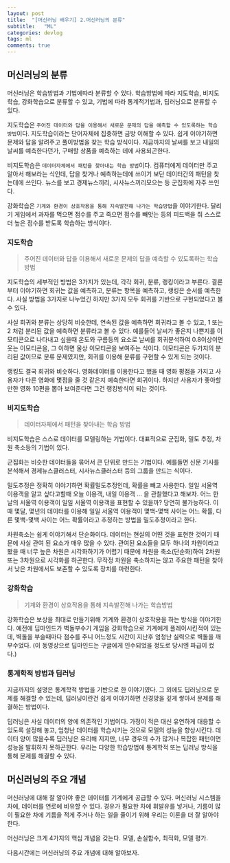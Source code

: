 ```yaml
---
layout: post
title:  "[머신러닝 배우기] 2.머신러닝의 분류"
subtitle:   "ML"
categories: devlog
tags: ml
comments: true
---
```



## 머신러닝의 분류

머신러닝은 학습방법과 기법에따라 분류할 수 있다. 학습방법에 따라 지도학습, 비지도학습, 강화학습으로 분류할 수 있고, 기법에 따라 통계적기법과, 딥러닝으로 분류할 수 있다.

지도학습은 `주어진 데이터와 답을 이용해서 새로운 문제의 답을 예측할 수 있도록하는 학습 방법`이다. 지도학습이라는 단어자체에 집중하면 금방 이해할 수 있다. 쉽게 이야기하면 문제와 답을 알려주고 풀이방법을 찾는 학습 방식이다. 지금까지의 날씨를 보고 내일의 날씨를 예측한다던가, 구매할 상품을 예측하는 데에 사용되곤한다. 

비지도학습은 `데이터자체에서 패턴을 찾아내는 학습 방법`이다. 컴퓨터에게 데이터만 주고 알아서 해보라는 식인데, 답을 찾거나 예측하는데에 쓰이기 보단 데이터간의 패턴을 찾는데에 쓰인다. 뉴스를 보고 경제뉴스끼리, 시사뉴스끼리모으는 등 군집화에 자주 쓰인다.

강화학습은 `기계와 환경이 상호작용을 통해 지속발전해 나가는 학습방법`을 이야기한다. 달리기 게임에서 과자를 먹으면 점수를 주고 죽으면 점수를 빼앗는 등의 피드백을 줘 스스로 더 높은 점수를 받도록 학습하는 방식이다. 

### 지도학습

> 주어진 데이터와 답을 이용해서 새로운 문제의 답을 예측할 수 있도록하는 학습 방법

지도학습의 세부적인 방법은 3가지가 있는데, 각각 회귀, 분류, 랭킹이라고 부른다. 결론부터 이야기하면 회귀는 값을 예측하고, 분류는 항목을 예측하고, 랭킹은 순서를 예측한다. 사실 방법을 3가지로 나누었긴 하지만 3가지 모두 회귀를 기반으로 구현되었다고 볼 수 있다.

사실 회귀와 분류는 상당히 비슷한데, 연속된 값을 예측하면 회귀라고 볼 수 있고, 1 또는 2 처럼 분리된 값을 예측하면 분류라고 볼 수 있다. 예를들어 날씨가 좋은지 나쁜지를 이모티콘으로 나타내고 싶을때 온도와 구름등의 요소로 날씨를 회귀분석하여 0.8이상이면 웃는 이모티콘을, 그 이하면 울상 이모티콘을 보여주는 식이다. 이모티콘은 두가지의 분리된 값이므로 분류 문제였지만, 회귀를 이용해 분류를 구현할 수 있게 되는 것이다.

랭킹도 결국 회귀와 비슷하다. 영화데이터를 이용한다고 했을 때 영화 평점을 가지고 사용자가 다른 영화에 몇점을 줄 것 같은지 예측한다면 회귀이다. 하지만 사용자가 좋아할 만한 영화 10편을 뽑아 보여준다면 그건 랭킹방식이 되는 것이다.

### 비지도학습

> 데이터자체에서 패턴을 찾아내는 학습 방법

비지도학습은 스스로 데이터를 모델링하는 기법이다. 대표적으로 군집화, 밀도 추정, 차원 축소등의 기법이 있다.

군집화는 비슷한 데이터들을 묶어서 큰 단위로 만드는 기법이다. 예를들면 신문 기사를 분석해서 경제뉴스클러스터, 시사뉴스클러스터 등의 그룹을 만드는 식이다.

밀도추정은 정확히 이야기하면 확률밀도추정인데, 확률을 빼고 사용한다. 일일 서울역 이용객을 알고 싶다고할때 오늘 이용객, 내일 이용객 ... 을 관찰했다고 해보자. 어느 한 날의 서울역 이용객이 일일 서울역 이용객을 표현할 수 있을까? 당연히 불가능하다. 이 때 몇달, 몇년의 데이터를 이용해 일일 서울역 이용객이 몇백-몇백 사이는 어느 확률, 다른 몇백-몇백 사이는 어느 확률이라고 추정하는 방법을 밀도추정이라고 한다.

차원축소는 쉽게 이야기해서 단순화이다. 데이터는 현실의 어떤 것을 표현한 것이기 때문에 사실 관여 된 요소가 매우 많을 수 있다. 관여된 요소들을 모두 하나의 차원이라고 봤을 때 너무 높은 차원은 시각화하기가 어렵기 때문에 차원을 축소(단순화)하여 2차원 또는 3차원으로 시각화를 하곤한다. 무작정 차원을 축소하지는 않고 주요한 패턴을 찾아서 낮은 차원에서도 보존할 수 있도록 장치를 마련한다.

### 강화학습

> 기계와 환경이 상호작용을 통해 지속발전해 나가는 학습방법

강화학습은 보상을 최대로 만들기위해 기계와 환경이 상호작용을 하는 방식을 이야기한다. 예전에 딥마인드가 벽돌부수기 게임을 강화학습으로 기계에게 플레이시킨적이 있는데, 벽돌을 부술때마다 점수를 주니 어느정도 시간이 지난후 엄청난 실력으로 벽돌을 깨부수었다. (이 동영상으로 딥마인드는 구글에게 인수되었을 정도로 당시엔 파급이 컸다.)

### 통계학적 방법과 딥러닝

지금까지의 설명은 통계학적 방법을 기반으로 한 이야기였다. 그 외에도 딥러닝으로 문제를 해결할 수 있는데, 딥러닝이란건 쉽게 이야기하면 신경망을 깊게 쌓아서 문제를 해결하는 방법이다. 

딥러닝은 사실 데이터의 양에 의존적인 기법이다. 가정이 적은 대신 유연하게 대응할 수 있도록 설정해 놓고, 엄청난 데이터를 학습시키는 것으로 모델의 성능을 향상시킨다. 데이터 양이 많을수록 딥러닝은 유리해 지지만, 너무 경우의 수가 많거나 복잡한 패턴이면 성능을 발휘하지 못하곤한다. 우리는 다양한 학습방법에 통계학적 또는 딥러닝 방식을 통해 문제를 해결할 수 있다. 

## 머신러닝의 주요 개념

머신러닝에 대해 잘 알아야 좋은 데이터를 기계에게 공급할 수 있다. 머신러닝 시스템을 차에, 데이터를 연로에 비유할 수 있다. 경유가 필요한 차에 휘발유를 넣거나, 기름이 많이 필요한 차에 기름을 적게 주거나 하는 일을 줄이기 위해 우리는 이론을 더 잘 알아야 한다.

머신러닝은 크게 4가지의 핵심 개념을 갖는다. 모델, 손실함수, 최적화, 모델 평가.

다음시간에는 머신러닝의 주요 개념에 대해 알아보자.